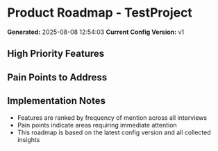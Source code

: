 # Product Roadmap - TestProject

**Generated:** 2025-08-08 12:54:03
**Current Config Version:** v1

## High Priority Features


## Pain Points to Address


## Implementation Notes

- Features are ranked by frequency of mention across all interviews
- Pain points indicate areas requiring immediate attention
- This roadmap is based on the latest config version and all collected insights
